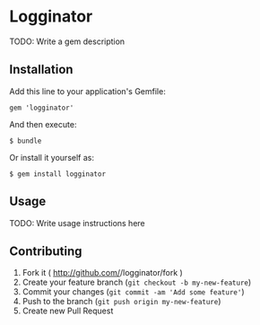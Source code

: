 # Logginator

TODO: Write a gem description

## Installation

Add this line to your application's Gemfile:

    gem 'logginator'

And then execute:

    $ bundle

Or install it yourself as:

    $ gem install logginator

## Usage

TODO: Write usage instructions here

## Contributing

1. Fork it ( http://github.com/<my-github-username>/logginator/fork )
2. Create your feature branch (`git checkout -b my-new-feature`)
3. Commit your changes (`git commit -am 'Add some feature'`)
4. Push to the branch (`git push origin my-new-feature`)
5. Create new Pull Request
